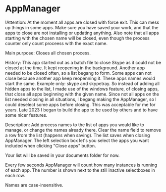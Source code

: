 # AppManager

!Attention:
At the moment all apps are closed with force exit. This can mess up things in some apps.
Make sure you have saved your work, and that the apps to close are not installing or updating anything.
Also note that all apps starting with the chosen name will be closed, even though the process counter only count proceess with the exact name.

Main purpose: 
Closes all chosen process.

History:
This app started out as a batch file to close Skype as it could not be closed at the time. It kept reopening in the background.
Another app needed to be closed often, so a list begang to form.
Some apps can not close because another app keep reopenning it. 
These apps names would start the same. Example only: skype and skypetray.
So instead of adding all hidden apps to the list, I made use of the windows feature, of closing apps, that close all apps beginning with the given name.
Since not all apps on the list needed closing in all situations, I begang making the AppManager, so I could deselect some apps before closing.
This was acceptable for me for years.
Late 2023 I began to build the app to be used by others and to have some nicer features.

Description:
Add process names to the list of apps you would like to manage, or change the names already there.
Clear the name field to remove a row from the list (happens when saving).
The list saves when closing AppManager.
The left selection box let's you select the apps you want included when clicking "Close apps" button.

Your list will be saved in your documents folder for now.

Every few seconds AppManager will count how many instances is running of each app.
The number is shown next to the still inactive selectboxes in each row.

Names are case-insensitive.

